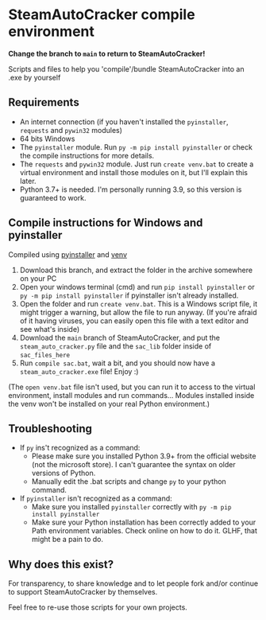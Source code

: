 # SteamAutoCracker compile environment

**Change the branch to `main` to return to SteamAutoCracker!**

Scripts and files to help you 'compile'/bundle SteamAutoCracker into an .exe by yourself

## Requirements
- An internet connection (if you haven't installed the `pyinstaller`, `requests` and `pywin32` modules)
- 64 bits Windows
- The `pyinstaller` module. Run `py -m pip install pyinstaller` or check the compile instructions for more details.
- The `requests` and `pywin32` module. Just run `create venv.bat` to create a virtual environment and install those modules on it, but I'll explain this later.
- Python 3.7+ is needed. I'm personally running 3.9, so this version is guaranteed to work.

## Compile instructions for Windows and pyinstaller
Compiled using [pyinstaller](https://pypi.org/project/pyinstaller/) and [venv](https://docs.python.org/3/library/venv.html)

1. Download this branch, and extract the folder in the archive somewhere on your PC
2. Open your windows terminal (cmd) and run `pip install pyinstaller` or `py -m pip install pyinstaller` if pyinstaller isn't already installed.
3. Open the folder and run `create venv.bat`. This is a Windows script file, it might trigger a warning, but allow the file to run anyway. (If you're afraid of it having viruses, you can easily open this file with a text editor and see what's inside)
4. Download the `main` branch of SteamAutoCracker, and put the `steam_auto_cracker.py` file and the `sac_lib` folder inside of `sac_files_here`
5. Run `compile sac.bat`, wait a bit, and you should now have a `steam_auto_cracker.exe` file! Enjoy :)

(The `open venv.bat` file isn't used, but you can run it to access to the virtual environment, install modules and run commands... Modules installed inside the venv won't be installed on your real Python environment.)

## Troubleshooting
- If `py` ins't recognized as a command:
  - Please make sure you installed Python 3.9+ from the official website (not the microsoft store). I can't guarantee the syntax on older versions of Python.
  - Manually edit the .bat scripts and change `py` to your python command.
- If `pyinstaller` isn't recognized as a command:
  - Make sure you installed `pyinstaller` correctly with `py -m pip install pyinstaller`
  - Make sure your Python installation has been correctly added to your Path environment variables. Check online on how to do it. GLHF, that might be a pain to do.
 
## Why does this exist?
For transparency, to share knowledge and to let people fork and/or continue to support SteamAutoCracker by themselves.

Feel free to re-use those scripts for your own projects.
